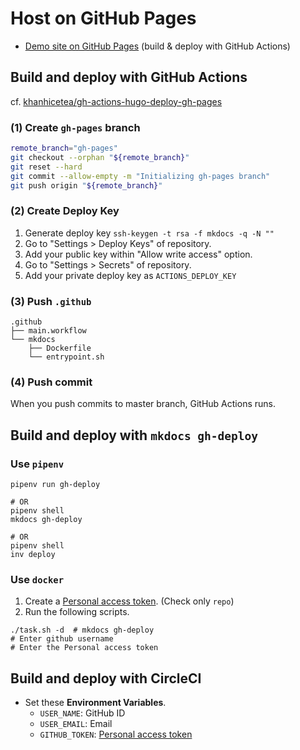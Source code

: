 # Host on GitHub Pages

- [Demo site on GitHub Pages] (build & deploy with GitHub Actions)



## Build and deploy with GitHub Actions

cf. [khanhicetea/gh-actions-hugo-deploy-gh-pages](https://github.com/khanhicetea/gh-actions-hugo-deploy-gh-pages)

### (1) Create `gh-pages` branch

```sh
remote_branch="gh-pages"
git checkout --orphan "${remote_branch}"
git reset --hard
git commit --allow-empty -m "Initializing gh-pages branch"
git push origin "${remote_branch}"
```

### (2) Create Deploy Key

1. Generate deploy key `ssh-keygen -t rsa -f mkdocs -q -N ""`
2. Go to "Settings > Deploy Keys" of repository.
3. Add your public key within "Allow write access" option.
4. Go to "Settings > Secrets" of repository.
5. Add your private deploy key as `ACTIONS_DEPLOY_KEY`

### (3) Push `.github`

```
.github
├── main.workflow
└── mkdocs
    ├── Dockerfile
    └── entrypoint.sh
```

### (4) Push commit

When you push commits to master branch, GitHub Actions runs.



## Build and deploy with `mkdocs gh-deploy`

### Use `pipenv`

```
pipenv run gh-deploy

# OR
pipenv shell
mkdocs gh-deploy

# OR
pipenv shell
inv deploy
```

### Use `docker`

1. Create a [Personal access token]. (Check only `repo`)
2. Run the following scripts.

```
./task.sh -d  # mkdocs gh-deploy
# Enter github username
# Enter the Personal access token
```



## Build and deploy with CircleCI

- Set these **Environment Variables**.
    - `USER_NAME`: GitHub ID
    - `USER_EMAIL`: Email
    - `GITHUB_TOKEN`: [Personal access token]



<!-- Internal References -->
<!-- External References -->
[Demo site on GitHub Pages]: https://peaceiris.github.io/mkdocs-material-boilerplate/
[Personal access token]: https://github.com/settings/tokens
